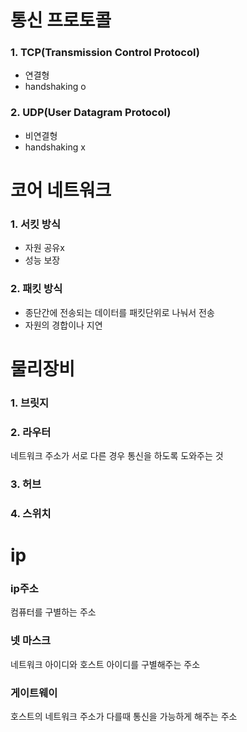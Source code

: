 # 통신 프로토콜  
### 1. TCP(Transmission Control Protocol)  
- 연결형  
- handshaking o  
### 2. UDP(User Datagram Protocol)  
- 비연결형  
- handshaking x
# 코어 네트워크  
### 1. 서킷 방식  
- 자원 공유x
- 성능 보장
### 2. 패킷 방식
- 종단간에 전송되는 데이터를 패킷단위로 나눠서 전송  
- 자원의 경합이나 지연  

# 물리장비 
### 1. 브릿지  

### 2. 라우터  
네트워크 주소가 서로 다른 경우 통신을 하도록 도와주는 것
### 3. 허브  

### 4. 스위치  

# ip  
### ip주소  
컴퓨터를 구별하는 주소  
### 넷 마스크  
네트워크 아이디와 호스트 아이디를 구별해주는 주소  
### 게이트웨이  
호스트의 네트워크 주소가 다를때 통신을 가능하게 해주는 주소  
